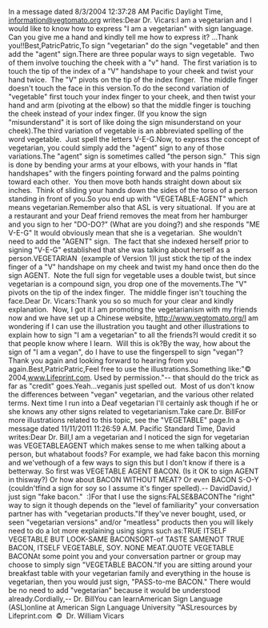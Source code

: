 In a message dated 8/3/2004 12:37:28 AM Pacific Daylight Time, 
        information@vegtomato.org writes:Dear Dr. Vicars:I am a vegetarian and I would like to know how to express "I am a 
        vegetarian" with sign language. Can you give me a hand and kindly tell 
        me how to express it? ...Thank you!!Best,PatricPatric,To sign "vegetarian" do the sign "vegetable" and 
    then add the "agent" sign.There are three popular ways to sign vegetable.  Two of them 
    involve touching the cheek with a "v" hand.  The first variation is to touch 
    the tip of the index of a "V" handshape to your cheek and twist your hand 
    twice.  The "V" pivots on the tip of the index finger.  The middle finger 
    doesn't touch the face in this version.To do the second variation of "vegetable" first touch your index finger to 
    your cheek, and then twist your hand and arm (pivoting at the elbow) so that 
    the middle finger is touching the cheek instead of your index finger. (If 
    you know the sign "misunderstand" it is sort of like doing the sign 
    misunderstand on your cheek).The third variation of vegetable is an abbreviated spelling of the word 
    vegetable.  Just spell the letters V-E-G.Now, to express the concept of vegetarian, you could simply add the "agent" 
    sign to any of those variations.The "agent" sign is sometimes called "the person sign."  This sign is done 
    by bending your arms at your elbows, with your hands in "flat handshapes" 
    with the fingers pointing forward and the palms pointing toward each other.  
    You then move both hands straight down about six inches.  Think of sliding 
    your hands down the sides of the torso of a person standing in front of you.So you end up with "VEGETABLE-AGENT" which means vegetarian.Remember also that ASL is very situational.  If you are at a restaurant and 
    your Deaf friend removes the meat from her hamburger and you sign to her 
    "DO-DO?" (What are you doing?) and she responds "ME V-E-G" It would 
    obviously mean that she is a vegetarian.  She wouldn't need to add the 
    "AGENT" sign.  The fact that she indexed herself prior to signing "V-E-G" 
    established that she was talking about herself as a person.VEGETARIAN  (example of Version 1)I just stick the tip of the index 
  finger of a "V" handshape on my cheek and twist my hand once then do 
  the sign AGENT.  Note the full sign for vegetable uses a double twist, 
  but since vegetarian is a compound sign, you drop one of the movements.The "V" pivots on the tip of the index finger.  The middle finger isn't 
  touching the face.Dear Dr. Vicars:Thank you so so much for your clear and 
          kindly explanation.  Now, I got it.I am promoting the vegetarianism with my 
          friends now and we have set up a Chinese website, http://www.vegtomato.org/I am wondering if I can use the 
          illustration you taught and other illustrations to explain how to sign 
          "I am a vegetarian" to all the friends?I would credit it so that people know 
          where I learn.  Will this is ok?By the way, how about the sign of "I am a 
          vegan", do I have to use the fingerspell to sign "vegan"?Thank you again and looking forward to 
          hearing from you again.Best,PatricPatric,Feel free to use the illustrations.Something like:"© 2004,www.Lifeprint.com. Used by permission."-- that should do the trick as far as "credit" goes.Yeah...veganis just spelled out.  Most of us don't know the differences 
    between "vegan" vegetarian, and the various other related terms. Next time I 
    run into a Deaf vegetarian I'll certainly ask though if he or she knows any 
    other signs related to vegetarianism.Take care.Dr.
    BillFor more illustrations related to this topic, see the "VEGETABLE" 
  page.In a message dated 11/11/2011 11:26:59 A.M. Pacific Standard Time, David 
	writes:Dear Dr. Bill,I am a vegetarian and I noticed the sign for vegetarian was VEGETABLEAGENT which makes sense to me when talking about a person, but whatabout foods? For example, we had fake bacon this morning and we'vethough of a few ways to sign this but I don't know if there is a betterway. So first was VEGETABLE AGENT BACON. (Is it OK to sign AGENT in thisway?) Or how about BACON WITHOUT MEAT? Or even BACON S-O-Y (couldn'tfind a sign for soy so I assume it's finger spelled).-- DavidDavid,I just sign "fake bacon."  :)For that I use the signs:FALSE&BACONThe "right" way to sign it though depends on the "level of familiarity" your 
	conversation partner has with "vegetarian products."If they've never bought, used, or seen "vegetarian versions" and/or 
	"meatless" products then you will likely need to do a lot more explaining 
	using signs such as:TRUE ITSELF VEGETABLE BUT LOOK-SAME BACONSORT-of TASTE SAMENOT TRUE BACON, ITSELF VEGETABLE, SOY. NONE MEAT.QUOTE VEGETABLE BACONAt some point you and your conversation partner or group may choose to 
	simply sign "VEGETABLE BACON."If you are sitting around your breakfast table with your vegetarian family 
	and everything in the house is vegetarian, then you would just sign, 
	"PASS-to-me BACON." There would be no need to add "vegetarian" because it 
	would be understood already.Cordially,-- Dr. BillYou can learnAmerican Sign Language (ASL)online at American Sign Language University ™ASLresources by Lifeprint.com  ©  Dr. William Vicars
